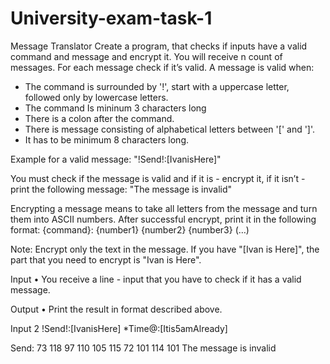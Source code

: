 # University-exam-task-1


Message Translator
Create a program, that checks if inputs have a valid command and message and encrypt it. You will receive n count of messages. For each message check if it’s valid.
A message is valid when:

-	The command is surrounded by '!', start with a uppercase letter, followed only by lowercase letters.
-	The command Is mininum 3 characters long
-	There is a colon after the command.
-	There is message consisting of alphabetical letters between '[' and ']'.
-	It has to be minimum 8 characters long.

Example for a valid message: 
"!Send!:[IvanisHere]"

You must check if the message is valid and if it is - encrypt it, if it isn’t - print the following message: 
"The message is invalid"

Encrypting a message means to take all letters from the message and turn them into ASCII numbers. After successful encrypt, print it in the following format:
{command}: {number1} {number2} {number3} (…)

Note: Encrypt only the text in the message. If you have "[Ivan is Here]", the part that you need to encrypt is "Ivan is Here". 

Input
•	You receive a line - input that you have to check if it has a valid message.

Output
•	Print the result in format described above.



Input
2
!Send!:[IvanisHere]
*Time@:[Itis5amAlready]


Send: 73 118 97 110 105 115 72 101 114 101
The message is invalid

